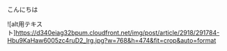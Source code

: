 こんにちは

![alt用テキスト]https://d340eiag32bpum.cloudfront.net/img/post/article/2918/291784-Hbu9KaHaw6005zc4ruD2_lrg.jpg?w=768&h=474&fit=crop&auto=format